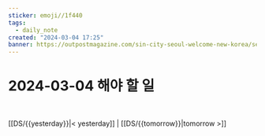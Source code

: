 ```yaml
---
sticker: emoji//1f440
tags:
  - daily_note
created: "2024-03-04 17:25"
banner: https://outpostmagazine.com/sin-city-seoul-welcome-new-korea/seoul-skyline-photo/
---
```

# 2024-03-04 해야 할 일

​

[[DS/{{yesterday}}|< yesterday]] | [[DS/{{tomorrow}}|tomorrow >]]